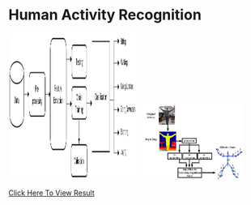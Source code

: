 # Human Activity Recognition

  <p float="left">
  <img src="HAR1.png" width="50%" height="290px"/>
    &nbsp;
  <img src="HAR2.jpg" width="40%" />
</p>

<a href="https://github.com/githubpusp/HAR/blob/ada795e34629a7bf0c6dba3bbb3e09f4e93614c4/HAR_final_code%20(1).ipynb"> Click Here To View Result</a>
